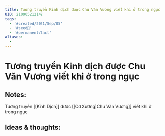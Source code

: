 ```yaml
---
title: Tương truyền Kinh dịch được Chu Văn Vương viết khi ở trong ngục
UID: 210905212142
tags:
  - '#created/2021/Sep/05'
  - '#seed🥜'
  - '#permanent/fact'
aliases:
  - 
---
```

# Tương truyền Kinh dịch được Chu Văn Vương viết khi ở trong ngục

## Notes:
Tương truyền [[Kinh Dịch]] được [[Cơ Xương|Chu Văn Vương]] viết khi ở trong ngục

## Ideas & thoughts:
